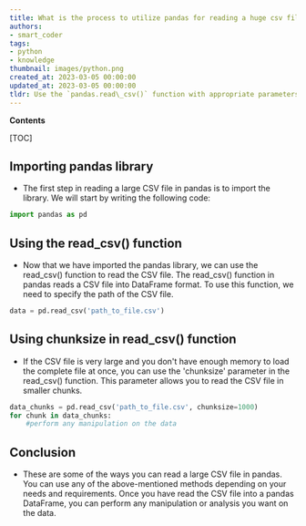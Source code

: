 ```yaml
---
title: What is the process to utilize pandas for reading a huge csv file?
authors:
- smart_coder
tags:
- python
- knowledge
thumbnail: images/python.png
created_at: 2023-03-05 00:00:00
updated_at: 2023-03-05 00:00:00
tldr: Use the `pandas.read\_csv()` function with appropriate parameters, such as specifying the file path and delimiter, to read a large csv file in Python.
---
```


**Contents**

[TOC]

## Importing pandas library
- The first step in reading a large CSV file in pandas is to import the library. We will start by writing the following code:

``` python
import pandas as pd
```

## Using the read_csv() function
- Now that we have imported the pandas library, we can use the read_csv() function to read the CSV file. The read_csv() function in pandas reads a CSV file into DataFrame format. To use this function, we need to specify the path of the CSV file.

``` python
data = pd.read_csv('path_to_file.csv')
```

## Using chunksize in read_csv() function
- If the CSV file is very large and you don't have enough memory to load the complete file at once, you can use the 'chunksize' parameter in the read_csv() function. This parameter allows you to read the CSV file in smaller chunks.

``` python
data_chunks = pd.read_csv('path_to_file.csv', chunksize=1000)
for chunk in data_chunks:
    #perform any manipulation on the data
```

## Conclusion
- These are some of the ways you can read a large CSV file in pandas. You can use any of the above-mentioned methods depending on your needs and requirements. Once you have read the CSV file into a pandas DataFrame, you can perform any manipulation or analysis you want on the data.
